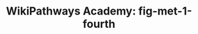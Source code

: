 ---
authors:
- Khanspers
- AlexanderPico
- MaintBot
description: Do not modify or delete. This pathway is part of the collection of content
  used by [https://wikipathways.github.io/academy/ WikiPathways Academy].
last-edited: 2019-09-17
organisms:
- Homo sapiens
redirect_from:
- /index.php/Pathway:WP3921
- /instance/WP3921
revision: null
schema-jsonld:
- '@context': https://schema.org/
  '@id': https://wikipathways.github.io/pathways/WP3921.html
  '@type': Dataset
  creator:
    '@type': Organization
    name: WikiPathways
  description: Do not modify or delete. This pathway is part of the collection of
    content used by [https://wikipathways.github.io/academy/ WikiPathways Academy].
  keywords:
  - Acetyl-CoA
  - D-Glucose
  - FASN
  - G6PD
  - Glucose-6-phosphate
  - HK1
  - LDHA
  - PDK1
  - PRKAA2
  - PRKAB1
  - Pentose Phosphate Pathway
  - citrate
  - lactate
  - pyruvate
  license: CC0
  name: 'WikiPathways Academy: fig-met-1-fourth'
seo: CreativeWork
title: 'WikiPathways Academy: fig-met-1-fourth'
wpid: WP3921
---